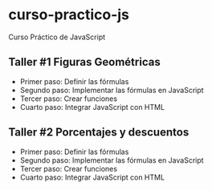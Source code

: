 # curso-practico-js
Curso Práctico de JavaScript

## Taller #1 Figuras Geométricas

- Primer paso: Definir las fórmulas
- Segundo paso: Implementar las fórmulas en JavaScript
- Tercer paso: Crear funciones 
- Cuarto paso: Integrar JavaScript con HTML

## Taller #2 Porcentajes y descuentos

- Primer paso: Definir las fórmulas
- Segundo paso: Implementar las fórmulas en JavaScript
- Tercer paso: Crear funciones 
- Cuarto paso: Integrar JavaScript con HTML